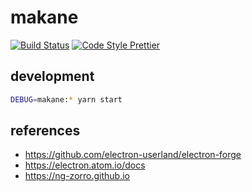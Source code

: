 # makane

[![Build Status][build-badge]][build-status]
[![Code Style Prettier][prettier-badge]][prettier-github]

## development

```bash
DEBUG=makane:* yarn start
```

## references

- <https://github.com/electron-userland/electron-forge>
- <https://electron.atom.io/docs>
- <https://ng-zorro.github.io>

[build-badge]: https://img.shields.io/travis/ridelab/makane.svg
[build-status]: https://travis-ci.org/ridelab/makane
[prettier-badge]: https://img.shields.io/badge/code_style-prettier-ff69b4.svg
[prettier-github]: https://github.com/prettier/prettier
